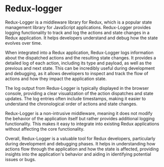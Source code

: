 # Redux-logger
Redux-Logger is a middleware library for Redux, which is a popular state management library for JavaScript applications. Redux-Logger provides logging functionality to track and log the actions and state changes in a Redux application. It helps developers understand and debug how the state evolves over time.

When integrated into a Redux application, Redux-Logger logs information about the dispatched actions and the resulting state changes. It provides a detailed log of each action, including its type and payload, as well as the previous and next state. This can be incredibly useful during development and debugging, as it allows developers to inspect and track the flow of actions and how they impact the application state.

The log output from Redux-Logger is typically displayed in the browser console, providing a clear visualization of the action dispatches and state updates. The log entries often include timestamps, making it easier to understand the chronological order of actions and state changes.

Redux-Logger is a non-intrusive middleware, meaning it does not modify the behavior of the application itself but rather provides additional logging functionality. This makes it easy to integrate into existing Redux applications without affecting the core functionality.

Overall, Redux-Logger is a valuable tool for Redux developers, particularly during development and debugging phases. It helps in understanding how actions flow through the application and how the state is affected, providing insights into the application's behavior and aiding in identifying potential issues or bugs.
